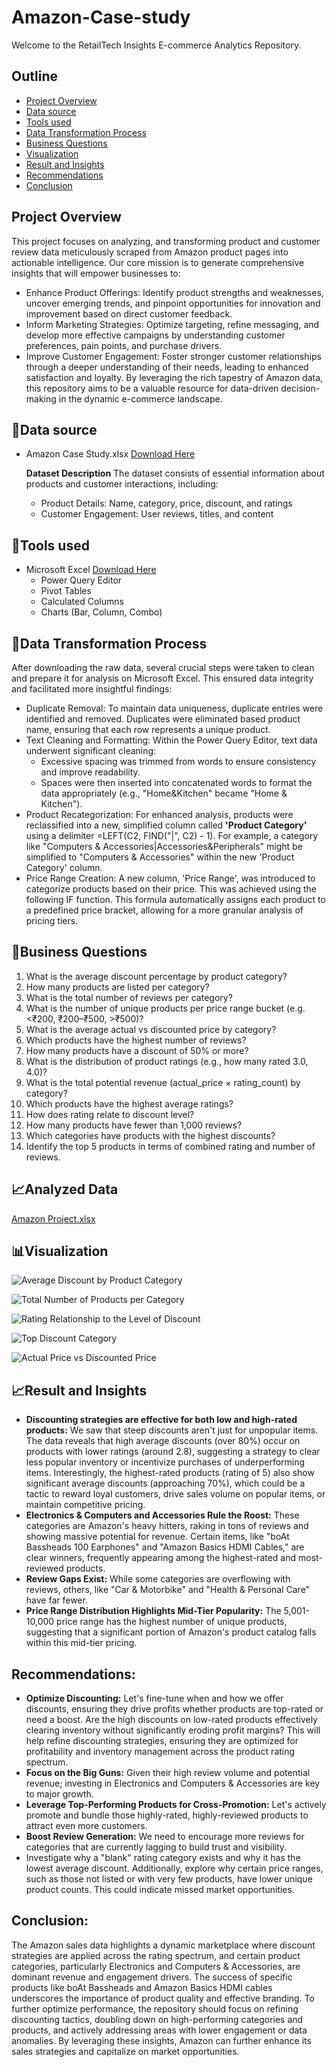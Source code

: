 # Amazon-Case-study
Welcome to the RetailTech Insights E-commerce Analytics Repository. 
## Outline
- [Project Overview](#project-overview)
- [Data source](#data-source)
- [Tools used](#tools-used)
- [Data Transformation Process](data-transformation-process)
- [Business Questions](#business-questions)
- [Visualization](visualization)
- [Result and Insights](#result-and-insights)
- [Recommendations](#Recommendations)
- [Conclusion](#conclusion)

## Project Overview
This project focuses on analyzing, and transforming product and customer review data meticulously scraped from Amazon product pages into actionable intelligence. Our core mission is to generate comprehensive insights that will empower businesses to:
 - Enhance Product Offerings: Identify product strengths and weaknesses, uncover emerging trends, and pinpoint opportunities for innovation and improvement based on direct customer feedback.
 - Inform Marketing Strategies: Optimize targeting, refine messaging, and develop more effective campaigns by understanding customer preferences, pain points, and purchase drivers.
 - Improve Customer Engagement: Foster stronger customer relationships through a deeper understanding of their needs, leading to enhanced satisfaction and loyalty.
By leveraging the rich tapestry of Amazon data, this repository aims to be a valuable resource for data-driven decision-making in the dynamic e-commerce landscape.

## 📁Data source
 - Amazon Case Study.xlsx [Download Here](https://canvas.instructure.com/files/302721266/download?download_frd=1)

   **Dataset Description**
   The dataset consists of essential information about products and customer interactions, including:
     - Product Details: Name, category, price, discount, and ratings
     - Customer Engagement: User reviews, titles, and content

## 🧰**Tools used**
- Microsoft Excel [Download Here](https://microsoft-excel.en.softonic.com/)
  - Power Query Editor 
  - Pivot Tables
  - Calculated Columns
  - Charts (Bar, Column, Combo)

## 🧹Data Transformation Process

After downloading the raw data, several crucial steps were taken to clean and prepare it for analysis on Microsoft Excel. This ensured data integrity and facilitated more insightful findings:
- Duplicate Removal: To maintain data uniqueness, duplicate entries were identified and removed. Duplicates were eliminated based product name, ensuring that each row represents a unique product.
- Text Cleaning and Formatting: Within the Power Query Editor, text data underwent significant cleaning:
   - Excessive spacing was trimmed from words to ensure consistency and improve readability.
   - Spaces were then inserted into concatenated words to format the data appropriately (e.g., "Home&Kitchen" became "Home & Kitchen").
- Product Recategorization: For enhanced analysis, products were reclassified into a new, simplified column called **'Product Category'**  using a delimiter =LEFT(C2, FIND("|", C2) - 1). For example, a category like "Computers & Accessories|Accessories&Peripherals" might be simplified to "Computers & Accessories" within the new 'Product Category' column.  
- Price Range Creation: A new column, 'Price Range', was introduced to categorize products based on their price. This was achieved using the following IF function. This formula automatically assigns each product to a predefined price bracket, allowing for a more granular analysis of pricing tiers. 


## 🧠Business Questions 

1. What is the average discount percentage by product category?
2. How many products are listed per category?
3. What is the total number of reviews per category?
4. What is the number of unique products per price range bucket (e.g. <₹200, ₹200–₹500, >₹500)?
5. What is the average actual vs discounted price by category?
6. Which products have the highest number of reviews?
7. How many products have a discount of 50% or more?
8. What is the distribution of product ratings (e.g., how many rated 3.0, 4.0)?
9. What is the total potential revenue (actual_price × rating_count) by category?
10. Which products have the highest average ratings?
11. How does rating relate to discount level?
12. How many products have fewer than 1,000 reviews?
13. Which categories have products with the highest discounts?
14. Identify the top 5 products in terms of combined rating and number of reviews.

## 📈Analyzed Data
[Amazon Project.xlsx](https://github.com/user-attachments/files/21061121/Amazon.Project.xlsx)

## 📊Visualization 

![Average Discount by Product Category](https://github.com/user-attachments/assets/14c8da9b-0084-4084-a5b2-d12c05ca1d39)

![Total Number of Products per Category ](https://github.com/user-attachments/assets/9370e617-a73e-4a9e-80b5-19de961d2676)

![Rating Relationship to the Level of Discount ](https://github.com/user-attachments/assets/38319a9f-6995-4756-97d9-45d6f1c6bd60)

![Top Discount Category](https://github.com/user-attachments/assets/ff86cd4f-fa43-4653-a12a-33e38be71549)

![Actual Price vs Discounted Price ](https://github.com/user-attachments/assets/6d9ffe20-09b9-4790-968d-77080ee54c99)


## 📈Result and Insights

 - **Discounting strategies are effective for both low and high-rated products:** We saw that steep discounts aren't just for unpopular items. The data reveals that high average discounts (over 80%) occur on products with lower ratings (around 2.8), suggesting a strategy to clear less popular inventory or incentivize purchases of underperforming items. Interestingly, the highest-rated products (rating of 5) also show significant average discounts (approaching 70%), which could be a tactic to reward loyal customers, drive sales volume on popular items, or maintain competitive pricing.
 - **Electronics & Computers and Accessories Rule the Roost:** These categories are Amazon's heavy hitters, raking in tons of reviews and showing massive potential for revenue. Certain items, like "boAt Bassheads 100 Earphones" and "Amazon Basics HDMI Cables," are clear winners, frequently appearing among the highest-rated and most-reviewed products.
 - **Review Gaps Exist:** While some categories are overflowing with reviews, others, like "Car & Motorbike" and "Health & Personal Care" have far fewer.
 - **Price Range Distribution Highlights Mid-Tier Popularity:** The 5,001-10,000 price range has the highest number of unique products, suggesting that a significant portion of Amazon's product catalog falls within this mid-tier pricing.

## Recommendations:
 - **Optimize Discounting:** Let's fine-tune when and how we offer discounts, ensuring they drive profits whether products are top-rated or need a boost. Are the high discounts on low-rated products effectively clearing inventory without significantly eroding profit margins? This will help refine discounting strategies, ensuring they are optimized for profitability and inventory management across the product rating spectrum.
 - **Focus on the Big Guns:** Given their high review volume and potential revenue; investing in Electronics and Computers & Accessories are key to major growth. 
 - **Leverage Top-Performing Products for Cross-Promotion:** Let's actively promote and bundle those highly-rated, highly-reviewed products to attract even more customers.
 - **Boost Review Generation:** We need to encourage more reviews for categories that are currently lagging to build trust and visibility.
 - Investigate why a "blank" rating category exists and why it has the lowest average discount. Additionally, explore why certain price ranges, such as those not listed or with very few products, have lower unique product counts. This could indicate missed market opportunities.
   

## Conclusion:

The Amazon sales data highlights a dynamic marketplace where discount strategies are applied across the rating spectrum, and certain product categories, particularly Electronics and Computers & Accessories, are dominant revenue and engagement drivers. The success of specific products like boAt Bassheads and Amazon Basics HDMI cables underscores the importance of product quality and effective branding. To further optimize performance, the repository should focus on refining discounting tactics, doubling down on high-performing categories and products, and actively addressing areas with lower engagement or data anomalies. By leveraging these insights, Amazon can further enhance its sales strategies and capitalize on market opportunities.

